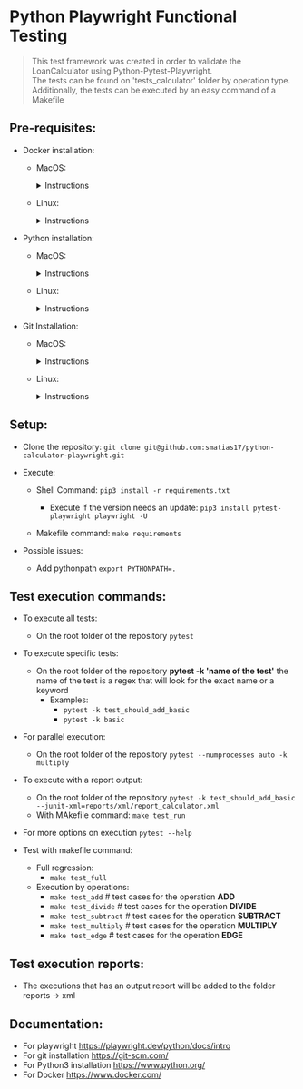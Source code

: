 # Python Playwright Functional Testing
> This test framework was created in order to validate the LoanCalculator using Python-Pytest-Playwright.  
> The tests can be found on 'tests_calculator' folder by operation type.   
> Additionally, the tests can be executed by an easy command of a Makefile

## Pre-requisites:

- Docker installation:
    - MacOS:
        <details>
        <summary>Instructions</summary>

        - Install Homebrew (if not already installed):
            - Homebrew is a package manager that makes installing software on macOS easier. Open Terminal and run:
                ```/bin/bash -c "$(curl -fsSL https://raw.githubusercontent.com/Homebrew/install/master/install.sh)"```

        - Install Docker Engine:
            - Use Homebrew to install the Docker Engine:
                ```brew install docker```

        - Verify Installation:
            - Check that Docker is installed and running:
                ```docker --version```
        </details>

    - Linux:
        <details>
        <summary>Instructions</summary>

        - Install docker with script:
            ```curl -fsSL https://get.docker.com -o get-docker.sh```
            ```sudo sh get-docker.sh```
        </details>

- Python installation:
    - MacOS:
        <details>
        <summary>Instructions</summary>

        - Python 3 Installation:
            - If you prefer using Homebrew, open the Terminal and run:
                ```/bin/bash -c "$(curl -fsSL https://raw.githubusercontent.com/Homebrew/install/master/install.sh)"```
                ```brew install python```

            - This will install the latest version of Python on your macOS.
            - To add Python to your system path, edit ~/.bash_profile (using nano ~/.bash_profile) and add:
                ```export PATH="$PATH:/Library/Frameworks/Python.framework/Versions/X.Y/bin"```
            Replace X.Y with the desired Python version (e.g., 3.9).
        </details>

    - Linux:
        <details>
        <summary>Instructions</summary>

        - Python 3 installation using Package Managers:
            - For Debian/Ubuntu:
                - Open the terminal and run:
                    ```sudo apt update```
                    ```sudo apt install python3```

            - For Red Hat/Fedora:
                - Run:
                    ```sudo dnf install python3```

            - For CentOS:
                - Execute:
                    ```sudo yum install python3```
        </details>

- Git Installation:
    - MacOS:
        <details>
        <summary>Instructions</summary>

        - Using Homebrew (Recommended):
            - Homebrew is a package manager that simplifies software installation on macOS.
                - Open Terminal and run:
                    ```/bin/bash -c "$(curl -fsSL https://raw.githubusercontent.com/Homebrew/install/master/install.sh)"```

            - Then install Git:
                ```brew install git```
        </details>

    - Linux:
        <details>
        <summary>Instructions</summary>

        - Using Package Managers:
            - Debian/Ubuntu:
                - Open a terminal and run:
                    ```sudo apt update```
                    ```sudo apt install git```

            - Red Hat/Fedora:
                - Run:
                    ```sudo dnf install git```

            - Arch Linux:
                - Execute:
                    ```sudo pacman -S git```

            - Verify Installation:
                - To check if Git is installed, run:
                    ```git --version```
        </details>   
## Setup:
- Clone the repository:
    ```git clone git@github.com:smatias17/python-calculator-playwright.git ```
    
- Execute: 
    - Shell Command:
        ```pip3 install -r requirements.txt```
        - Execute if the version needs an update: 
            ```pip3 install pytest-playwright playwright -U```
    
    - Makefile command:
        ```make requirements```

- Possible issues:
    - Add pythonpath 
        ```export PYTHONPATH=.```

## Test execution commands:
- To execute all tests:
    - On the root folder of the repository
        ```pytest```

- To execute specific tests:
    - On the root folder of the repository
        **pytest -k 'name of the test'** the name of the test is a regex that will look for the exact name or a keyword
        - Examples:
            - ```pytest -k test_should_add_basic```
            - ```pytest -k basic```

- For parallel execution:
    - On the root folder of the repository
        ```pytest --numprocesses auto -k multiply```

- To execute with a report output:
    - On the root folder of the repository 
        ```pytest -k test_should_add_basic --junit-xml=reports/xml/report_calculator.xml```
    - With MAkefile command:
        ```make test_run```

- For more options on execution ```pytest --help```

- Test with makefile command:
    - Full regression:
        - ```make test_full```
    - Execution by operations:
        - ```make test_add``` # test cases for the operation **ADD**
        - ```make test_divide``` # test cases for the operation **DIVIDE**
        - ```make test_subtract``` # test cases for the operation **SUBTRACT**
        - ```make test_multiply``` # test cases for the operation **MULTIPLY**
        - ```make test_edge``` # test cases for the operation **EDGE**

## Test execution reports:
- The executions that has an output report will be added to the folder reports -> xml

## Documentation:
- For playwright https://playwright.dev/python/docs/intro
- For git installation https://git-scm.com/
- For Python3 installation https://www.python.org/
- For Docker https://www.docker.com/

